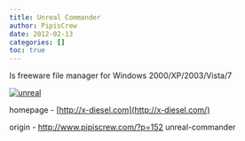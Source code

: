 ```yaml
---
title: Unreal Commander
author: PipisCrew
date: 2012-02-13
categories: []
toc: true
---
```


Is freeware file manager for Windows 2000/XP/2003/Vista/7

[![](https://www.pipiscrew.com/wp-content/uploads/2011/12/unreal.png "unreal")](https://www.pipiscrew.com/wp-content/uploads/2011/12/unreal.png)

homepage - [http://x-diesel.com](http://x-diesel.com/)

origin - http://www.pipiscrew.com/?p=152 unreal-commander
